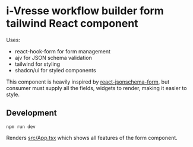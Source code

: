 # i-Vresse workflow builder form tailwind React component

Uses:

- react-hook-form for form management
- ajv for JSON schema validation
- tailwind for styling
- shadcn/ui for styled components

This component is heavily inspired by [react-jsonschema-form](https://github.com/rjsf-team/react-jsonschema-form), but 
consumer must supply all the fields, widgets to render, making it easier to style.

## Development

```shell
npm run dev
```

Renders [src/App.tsx](src/App.tsx) which shows all features of the form component.
